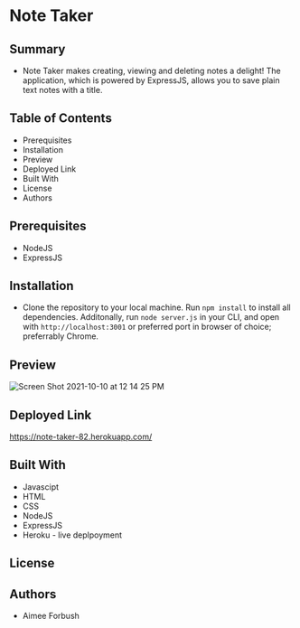 # Note Taker

## Summary
* Note Taker makes creating, viewing and deleting notes a delight!  The application, which is powered by ExpressJS, allows you to save plain text notes with a title.

## Table of Contents
* Prerequisites
* Installation
* Preview
* Deployed Link
* Built With
* License
* Authors

## Prerequisites
* NodeJS
* ExpressJS

## Installation
* Clone the repository to your local machine.  Run `npm install` to install all dependencies.  Additonally, run `node server.js` in your CLI, and open with `http://localhost:3001` or preferred port in browser of choice; preferrably Chrome.  

## Preview
![Screen Shot 2021-10-10 at 12 14 25 PM](https://user-images.githubusercontent.com/87487655/136708216-797a3e46-3e51-443f-b916-733a955139e9.png)

## Deployed Link
https://note-taker-82.herokuapp.com/

## Built With 
* Javascipt
* HTML
* CSS
* NodeJS
* ExpressJS
* Heroku - live deplpoyment

## License

## Authors
* Aimee Forbush 
